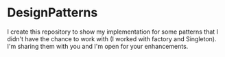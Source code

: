 # DesignPatterns
I create this repository to show my implementation for some patterns that I didn't have the chance to work with (I worked with factory and Singleton).
I'm sharing them with you and I'm open for your enhancements.
